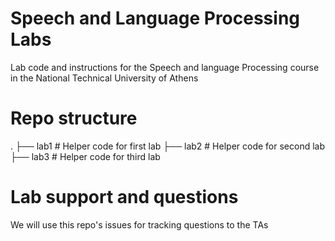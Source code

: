 # Speech and Language Processing Labs

Lab code and instructions for the Speech and language Processing course in the National Technical University of Athens


# Repo structure

.
├── lab1  # Helper code for first lab
├── lab2  # Helper code for second lab
├── lab3  # Helper code for third lab


# Lab support and questions

We will use this repo's issues for tracking questions to the TAs
